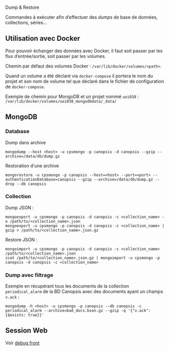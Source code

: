  Dump & Restore

Commandes à exécuter afin d’effectuer des *dumps* de base de données, collections, séries…

## Utilisation avec Docker

Pour pouvoir échanger des données avec Docker, il faut soit passer par les flux d’entrée/sortie, soit passer par les volumes.

Chemin par défaut des volumes Docker : `/var/lib/docker/volumes/<path>`.

Quand un volume a été déclaré via `docker-compose` il portera le nom du projet et son nom de volume tel que déclaré dans le fichier de configuration de `docker-compose`.

Exemple de chemin pour MongoDB et un projet nommé `uoi038` : `/var/lib/docker/volumes/uoi038_mongodbdata/_data/`

## MongoDB

### Database

Dump dans archive
```
mongodump --host <host> -u cpsmongo -p canopsis -d canopsis --gzip --archive=/data/db/dump.gz
```

Restoration d'une archive
```
mongorestore -u cpsmongo -p canopsis --host=<host> --port=<port> --authenticationDatabase=canopsis --gzip --archive=/data/db/dump.gz --drop --db canopsis
```

### Collection

Dump JSON :

```
mongoexport -u cpsmongo -p canopsis -d canopsis -c <collection_name> -o /path/to/<collection_name>.json
mongoexport -u cpsmongo -p canopsis -d canopsis -c <collection_name> | gzip > /path/to/<collection_name>.json.gz
```

Restore JSON :

```
mongoimport -u cpsmongo -p canopsis -d canopsis -c <collection_name> /path/to/<collection_name>.json
zcat /path/to/<collection_name>.json.gz | mongoimport -u cpsmongo -p canopsis -d canopsis -c <collection_name>
```

### Dump avec filtrage

Exemple en récupérant tous les documents de la collection `periodical_alarm` de la BD Canopsis avec des documents ayant un champs `v.ack` :

```
mongodump -h <host> -u cpsmongo -p canopsis --db canopsis -c periodical_alarm --archive=bad_docs.bson.gz --gzip -q '{"v.ack":{$exists: true}}'
```

## Session Web

Voir [debug front](../guide_developpeur/debug_front.md)
